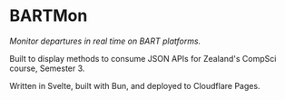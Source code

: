 # BARTMon 

*Monitor departures in real time on BART platforms.*

Built to display methods to consume JSON APIs for Zealand's CompSci course, Semester 3.

Written in Svelte, built with Bun, and deployed to Cloudflare Pages.